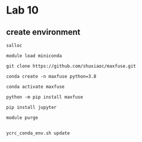 # Lab 10 
## create environment 
```
salloc
```
```
module load miniconda
```
```
git clone https://github.com/shuxiaoc/maxfuse.git
```
```
conda create -n maxfuse python=3.8
```
```
conda activate maxfuse
```
```
python -m pip install maxfuse
```
```
pip install jupyter
```
```
module purge
```
```

ycrc_conda_env.sh update
```
